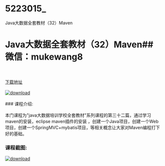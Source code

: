 # 5223015_
Java大数据全套教材（32）Maven
# Java大数据全套教材（32）Maven## 微信：mukewang8
<br/></br>[下载地址](http://www.36tz.cn/article/5223015 "下载地址")
<br/></br>[![download](http://36tz.cn/muke_img/2022_02_1-52.png "下载地址")](http://www.36tz.cn/article/5223015 "下载地址")
<br/></br>### 课程介绍:<br/></br>本门课程为"java大数据培训学校全套教材"系列课程的第三十二篇，通过学习maven的安装，eclipse maven插件的安装 ，创建一个Java项目，创建一个Web项目，创建一个SpringMVC+mybatis项目，等相关概念让大家对Maven编程打下好的基础。

### 课程截图:
[![download](http://36tz.cn/muke_img/2022_02_2-63.png "下载地址")](http://www.36tz.cn/article/5223015 "下载地址")
